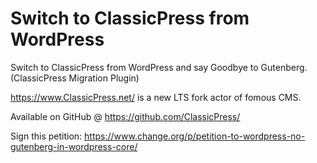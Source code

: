 # Switch to ClassicPress from WordPress

Switch to ClassicPress from WordPress and say Goodbye to Gutenberg. (ClassicPress Migration Plugin)

https://www.ClassicPress.net/ is a new LTS fork actor of fomous CMS.

Available on GitHub @ https://github.com/ClassicPress/

Sign this petition: https://www.change.org/p/petition-to-wordpress-no-gutenberg-in-wordpress-core/
